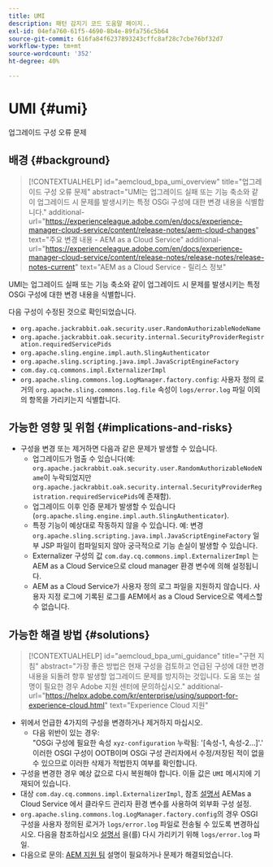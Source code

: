 ```yaml
---
title: UMI
description: 패턴 감지기 코드 도움말 페이지..
exl-id: 04efa760-61f5-4690-8b4e-89fa756c5b64
source-git-commit: 616fa84f6237893243cffc8af28c7cbe76bf32d7
workflow-type: tm+mt
source-wordcount: '352'
ht-degree: 40%

---
```


# UMI {#umi}

업그레이드 구성 오류 문제

## 배경 {#background}

>[!CONTEXTUALHELP]
>id="aemcloud_bpa_umi_overview"
>title="업그레이드 구성 오류 문제"
>abstract="UMI는 업그레이드 실패 또는 기능 축소와 같이 업그레이드 시 문제를 발생시키는 특정 OSGi 구성에 대한 변경 내용을 식별합니다."
>additional-url="https://experienceleague.adobe.com/en/docs/experience-manager-cloud-service/content/release-notes/aem-cloud-changes" text="주요 변경 내용 - AEM as a Cloud Service"
>additional-url="https://experienceleague.adobe.com/en/docs/experience-manager-cloud-service/content/release-notes/release-notes/release-notes-current" text="AEM as a Cloud Service - 릴리스 정보"

UMI는 업그레이드 실패 또는 기능 축소와 같이 업그레이드 시 문제를 발생시키는 특정 OSGi 구성에 대한 변경 내용을 식별합니다.

다음 구성이 수정된 것으로 확인되었습니다.

* `org.apache.jackrabbit.oak.security.user.RandomAuthorizableNodeName`
* `org.apache.jackrabbit.oak.security.internal.SecurityProviderRegistration.requiredServicePids`
* `org.apache.sling.engine.impl.auth.SlingAuthenticator`
* `org.apache.sling.scripting.java.impl.JavaScriptEngineFactory`
* `com.day.cq.commons.impl.ExternalizerImpl`
* `org.apache.sling.commons.log.LogManager.factory.config`: 사용자 정의 로거의 `org.apache.sling.commons.log.file` 속성이 `logs/error.log` 파일 이외의 항목을 가리키는지 식별합니다.

## 가능한 영향 및 위험 {#implications-and-risks}

* 구성을 변경 또는 제거하면 다음과 같은 문제가 발생할 수 있습니다.
   * 업그레이드가 멈출 수 있습니다(예: `org.apache.jackrabbit.oak.security.user.RandomAuthorizableNodeName`이 누락되었지만 `org.apache.jackrabbit.oak.security.internal.SecurityProviderRegistration.requiredServicePids`에 존재함).
   * 업그레이드 이후 인증 문제가 발생할 수 있습니다(`org.apache.sling.engine.impl.auth.SlingAuthenticator`).
   * 특정 기능이 예상대로 작동하지 않을 수 있습니다. 예: 변경 `org.apache.sling.scripting.java.impl.JavaScriptEngineFactory` 일부 JSP 파일이 컴파일되지 않아 궁극적으로 기능 손실이 발생할 수 있습니다.
   * Externalizer 구성의 값 `com.day.cq.commons.impl.ExternalizerImpl` 는 AEM as a Cloud Service으로 cloud manager 환경 변수에 의해 설정됩니다.
   * AEM as a Cloud Service가 사용자 정의 로그 파일을 지원하지 않습니다. 사용자 지정 로그에 기록된 로그를 AEM에서 as a Cloud Service으로 액세스할 수 없습니다.

## 가능한 해결 방법 {#solutions}

>[!CONTEXTUALHELP]
>id="aemcloud_bpa_umi_guidance"
>title="구현 지침"
>abstract="가장 좋은 방법은 현재 구성을 검토하고 언급된 구성에 대한 변경 내용을 되돌려 향후 발생할 업그레이드 문제를 방지하는 것입니다. 도움 또는 설명이 필요한 경우 Adobe 지원 센터에 문의하십시오."
>additional-url="https://helpx.adobe.com/kr/enterprise/using/support-for-experience-cloud.html" text="Experience Cloud 지원"

* 위에서 언급한 4가지의 구성을 변경하거나 제거하지 마십시오.
   * 다음 위반이 있는 경우:\
     &quot;OSGi 구성에 필요한 속성 `xyz-configuration` 누락됨: &#39;[속성-1, 속성-2...]&#39;.&#39;\
     이러한 OSGI 구성이 OOTB이며 OSGi 구성 관리자에서 수정/저장된 적이 없을 수 있으므로 이러한 삭제가 적법한지 여부를 확인합니다.
* 구성을 변경한 경우 예상 값으로 다시 복원해야 합니다. 이들 값은 `UMI` 메시지에 기재되어 있습니다.
* 대상 `com.day.cq.commons.impl.ExternalizerImpl`, 참조 [설명서](https://experienceleague.adobe.com/en/docs/experience-manager-cloud-service/content/implementing/developer-tools/externalizer) AEMas a Cloud Service 에서 클라우드 관리자 환경 변수를 사용하여 외부화 구성 설정.
* `org.apache.sling.commons.log.LogManager.factory.config`의 경우 OSGI 구성을 사용자 정의된 로거가 `logs/error.log` 파일로 전송될 수 있도록 변경하십시오. 다음을 참조하십시오 [설명서](https://experienceleague.adobe.com/en/docs/experience-manager-learn/cloud-service/debugging/debugging-aem-as-a-cloud-service/logs) 을(를) 다시 가리키기 위해 `logs/error.log` 파일.
* 다음으로 문의: [AEM 지원 팀](https://helpx.adobe.com/kr/enterprise/using/support-for-experience-cloud.html) 설명이 필요하거나 문제가 해결되었습니다.
